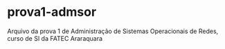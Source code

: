 # prova1-admsor
Arquivo da prova 1 de Administração de Sistemas Operacionais de Redes, curso de SI da FATEC Araraquara
